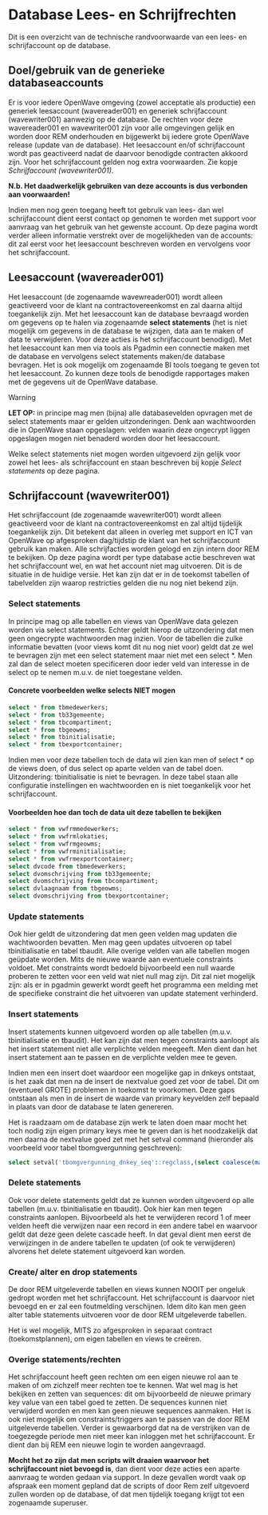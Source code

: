 # Database Lees- en Schrijfrechten

Dit is een overzicht van de technische randvoorwaarde van een lees- en schrijfaccount op de database.

## Doel/gebruik van de generieke databaseaccounts

Er is voor iedere OpenWave omgeving (zowel acceptatie als productie) een generiek leesaccount (wavereader001) en generiek schrijfaccount (wavewriter001) aanwezig op de database. De rechten voor deze wavereader001 en wavewriter001 zijn voor alle omgevingen gelijk en worden door REM onderhouden en bijgewerkt bij iedere grote OpenWave release (update van de database). Het leesaccount en/of schrijfaccount wordt pas geactiveerd nadat de daarvoor benodigde contracten akkoord zijn. Voor het schrijfaccount gelden nog extra voorwaarden. Zie kopje _Schrijfaccount (wavewriter001)_.

**N.b. Het daadwerkelijk gebruiken van deze accounts is dus verbonden aan voorwaarden!**

Indien men nog geen toegang heeft tot gebruik van lees- dan wel schrijfaccount dient eerst contact op genomen te worden met support voor aanvraag van het gebruik van het gewenste account. Op deze pagina wordt verder alleen informatie verstrekt over de mogelijkheden van de accounts: dit zal eerst voor het leesaccount beschreven worden en vervolgens voor het schrijfaccount.

## Leesaccount (wavereader001)

Het leesaccount (de zogenaamde wavewreader001) wordt alleen geactiveerd voor de klant na contractovereenkomst en zal daarna altijd toegankelijk zijn. Met het leesaccount kan de database bevraagd worden om gegevens op te halen via zogenaamde **select statements** (het is niet mogelijk om gegevens in de database te wijzigen, data aan te maken of data te verwijderen. Voor deze acties is het schrijfaccount benodigd). Met het leesaccount kan men via tools als Pgadmin een connectie maken met de database en vervolgens select statements maken/de database bevragen. Het is ook mogelijk om zogenaamde BI tools toegang te geven tot het leesaccount. Zo kunnen deze tools de benodigde rapportages maken met de gegevens uit de OpenWave database.

> [!WARNING]
> **LET OP:** in principe mag men (bijna) alle databasevelden opvragen met de select statements maar er gelden uitzonderingen. Denk aan wachtwoorden die in OpenWave staan opgeslagen: velden waarin deze ongecrypt liggen opgeslagen mogen niet benaderd worden door het leesaccount.

Welke select statements niet mogen worden uitgevoerd zijn gelijk voor zowel het lees- als schrijfaccount en staan beschreven bij kopje _Select statements_ op deze pagina.

## Schrijfaccount (wavewriter001)

Het schrijfaccount (de zogenaamde wavewriter001) wordt alleen geactiveerd voor de klant na contractovereenkomst en zal altijd tijdelijk toegankelijk zijn. Dit betekent dat alleen in overleg met support en ICT van OpenWave op afgesproken dag/tijdstip de klant van het schrijfaccount gebruik kan maken. Alle schrijfacties worden gelogd en zijn intern door REM te bekijken. Op deze pagina wordt per type database actie beschreven wat het schrijfaccount wel, en wat het account niet mag uitvoeren. Dit is de situatie in de huidige versie. Het kan zijn dat er in de toekomst tabellen of tabelvelden zijn waarop restricties gelden die nu nog niet bekend zijn.

### Select statements

In principe mag op alle tabellen en views van OpenWave data gelezen worden via select statements. Echter geldt hierop de uitzondering dat men geen ongecrypte wachtwoorden mag inzien. Voor de tabellen die zulke informatie bevatten (voor views komt dit nu nog niet voor) geldt dat ze wel te bevragen zijn met een select statement maar niet met een select \*. Men zal dan de select moeten specificeren door ieder veld van interesse in de select op te nemen m.u.v. de niet toegestane velden.

#### Concrete voorbeelden welke selects NIET mogen

```sql
select * from tbmedewerkers;
select * from tb33gemeente;
select * from tbcompartiment;
select * from tbgeowms;
select * from tbinitialisatie;
select * from tbexportcontainer;
```

Indien men voor deze tabellen toch de data wil zien kan men of select \* op de views doen, of dus select op aparte velden van de tabel doen. Uitzondering: tbinitialisatie is niet te bevragen. In deze tabel staan alle configuratie instellingen en wachtwoorden en is niet toegankelijk voor het schrijfaccount.

#### Voorbeelden hoe dan toch de data uit deze tabellen te bekijken

```sql
select * from vwfrmmedewerkers;
select * from vwfrmlokaties;
select * from vwfrmgeowms;
select * from vwfrminitialisatie;
select * from vwfrmexportcontainer;
select dvcode from tbmedewerkers;
select dvomschrijving from tb33gemeente;
select dvomschrijving from tbcompartiment;
select dvlaagnaam from tbgeowms;
select dvomschrijving from tbexportcontainer;
```

### Update statements

Ook hier geldt de uitzondering dat men geen velden mag updaten die wachtwoorden bevatten. Men mag geen updates uitvoeren op tabel tbinitialisatie en tabel tbaudit.
Alle overige velden van alle tabellen mogen geüpdate worden. Mits de nieuwe waarde aan eventuele constraints voldoet. Met constraints wordt bedoeld bijvoorbeeld een null waarde proberen te zetten voor een veld wat niet null mag zijn. Dit zal niet mogelijk zijn: als er in pgadmin gewerkt wordt geeft het programma een melding met de specifieke constraint die het uitvoeren van update statement verhinderd.

### Insert statements

Insert statements kunnen uitgevoerd worden op alle tabellen (m.u.v. tbinitialisatie en tbaudit). Het kan zijn dat men tegen constraints aanloopt als het insert statement niet alle verplichte velden meegeeft. Men dient dan het insert statement aan te passen en de verplichte velden mee te geven.

Indien men een insert doet waardoor een mogelijke gap in dnkeys ontstaat, is het zaak dat men na de insert de nextvalue goed zet voor de tabel. Dit om (eventueel GROTE) problemen in toekomst te voorkomen. Deze gaps ontstaan als men in de insert de waarde van primary keyvelden zelf bepaald in plaats van door de database te laten genereren.

Het is raadzaam om de database zijn werk te laten doen maar mocht het toch nodig zijn eigen primary keys mee te geven dan is het noodzakelijk dat men daarna de nextvalue goed zet met het setval command (hieronder als voorbeeld voor tabel tbomgvergunning geschreven):

```sql
select setval('tbomgvergunning_dnkey_seq'::regclass,(select coalesce(max(dnkey)+ 1,1) from tbomgvergunning),false);
```

### Delete statements

Ook voor delete statements geldt dat ze kunnen worden uitgevoerd op alle tabellen (m.u.v. tbinitialisatie en tbaudit). Ook hier kan men tegen constraints aanlopen. Bijvoorbeeld als het te verwijderen record 1 of meer velden heeft die verwijzen naar een record in een andere tabel en waarvoor geldt dat deze geen delete cascade heeft. In dat geval dient men eerst de verwijzingen in de andere tabellen te updaten (of ook te verwijderen) alvorens het delete statement uitgevoerd kan worden.

### Create/ alter en drop statements

De door REM uitgeleverde tabellen en views kunnen NOOIT per ongeluk gedropt worden met het schrijfaccount. Het schrijfaccount is daarvoor niet bevoegd en er zal een foutmelding verschijnen. Idem dito kan men geen alter table statements uitvoeren voor de door REM uitgeleverde tabellen.

Het is wel mogelijk, MITS zo afgesproken in separaat contract (toekomstplannen), om eigen tabellen en views te creëren.

### Overige statements/rechten

Het schrijfaccount heeft geen rechten om een eigen nieuwe rol aan te maken of om zichzelf meer rechten toe te kennen. Wat wel mag is het bekijken en zetten van sequences: dit om bijvoorbeeld de nieuwe primary key value van een tabel goed te zetten. De sequences kunnen niet verwijderd worden en men kan geen nieuwe sequences aanmaken. Het is ook niet mogelijk om constraints/triggers aan te passen van de door REM uitgeleverde tabellen. Verder is gewaarborgd dat na de verstrijken van de toegezegde periode men niet meer kan inloggen met het schrijfaccount. Er dient dan bij REM een nieuwe login te worden aangevraagd.

**Mocht het zo zijn dat men scripts wilt draaien waarvoor het schrijfaccount niet bevoegd is**, dan dient voor deze acties een aparte aanvraag te worden gedaan via support. In deze gevallen wordt vaak op afspraak een moment gepland dat de scripts of door Rem zelf uitgevoerd zullen worden op de database, of dat men tijdelijk toegang krijgt tot een zogenaamde superuser.
